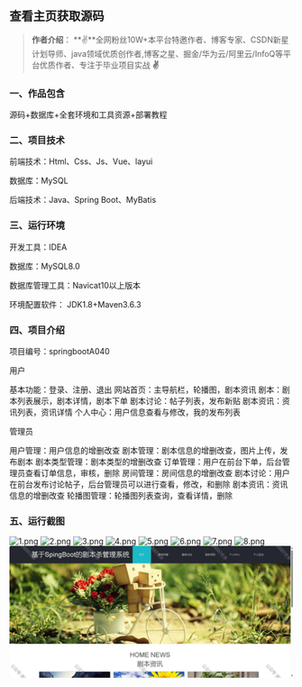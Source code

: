 
 
## 查看主页获取源码

> **作者介绍**： **✌**全网粉丝10W+本平台特邀作者、博客专家、CSDN新星计划导师、java领域优质创作者,博客之星、掘金/华为云/阿里云/InfoQ等平台优质作者、专注于毕业项目实战 **✌**

  

### 一、作品包含

源码+数据库+全套环境和工具资源+部署教程

### 二、项目技术

前端技术：Html、Css、Js、Vue、layui

数据库：MySQL

后端技术：Java、Spring Boot、MyBatis

### 三、运行环境

开发工具：IDEA

数据库：MySQL8.0

数据库管理工具：Navicat10以上版本

环境配置软件： JDK1.8+Maven3.6.3
  

### 四、项目介绍
项目编号：springbootA040

用户

基本功能：登录、注册、退出
网站首页：主导航栏，轮播图，剧本资讯
剧本：剧本列表展示，剧本详情，剧本下单
剧本讨论：帖子列表，发布新贴
剧本资讯：资讯列表，资讯详情
个人中心：用户信息查看与修改，我的发布列表

管理员

用户管理：用户信息的增删改查
剧本管理：剧本信息的增删改查，图片上传，发布剧本
剧本类型管理：剧本类型的增删改查
订单管理：用户在前台下单，后台管理员查看订单信息，审核，删除
房间管理：房间信息的增删改查
剧本讨论：用户在前台发布讨论帖子，后台管理员可以进行查看，修改，和删除
剧本资讯：资讯信息的增删改查
轮播图管理：轮播图列表查询，查看详情，删除

### 五、运行截图

![1.png](./1.png)
![2.png](./2.png)
![3.png](./3.png)
![4.png](./4.png)
![5.png](./5.png)
![6.png](./6.png)
![7.png](./7.png)
![8.png](./8.png)
![9.png](./9.png)
